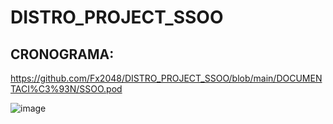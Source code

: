 # DISTRO_PROJECT_SSOO


## CRONOGRAMA:
https://github.com/Fx2048/DISTRO_PROJECT_SSOO/blob/main/DOCUMENTACI%C3%93N/SSOO.pod

![image](https://github.com/user-attachments/assets/0c70b9da-ba44-4be8-a763-81ca4835c171)
